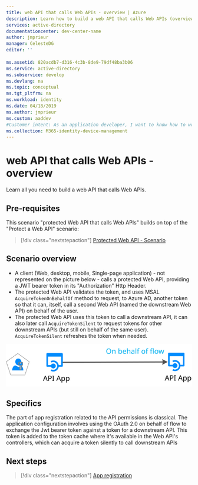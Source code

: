 ```yaml
---
title: web API that calls Web APIs - overview | Azure
description: Learn how to build a web API that calls Web APIs (overview)
services: active-directory
documentationcenter: dev-center-name
author: jmprieur
manager: CelesteDG
editor: ''

ms.assetid: 820acdb7-d316-4c3b-8de9-79df48ba3b06
ms.service: active-directory
ms.subservice: develop
ms.devlang: na
ms.topic: conceptual
ms.tgt_pltfrm: na
ms.workload: identity
ms.date: 04/18/2019
ms.author: jmprieur
ms.custom: aaddev 
#Customer intent: As an application developer, I want to know how to write a web API that calls Web APIs using the Microsoft identity platform for developers.
ms.collection: M365-identity-device-management
---
```


# web API that calls Web APIs - overview

Learn all you need to build a web API that calls Web APIs.

## Pre-requisites

This scenario "protected Web API that calls Web APIs" builds on top of the "Protect a Web API" scenario: 

> [!div class="nextstepaction"]
> [Protected Web API - Scenario](scenario-protected-web-api-overview.md)

## Scenario overview

- A client (Web, desktop, mobile, Single-page application) - not represented on the picture below - calls a protected Web API, providing a JWT bearer token in its "Authorization" Http Header.
- The protected Web API validates the token, and uses MSAL `AcquireTokenOnBehalfOf` method to request, to Azure AD, another token so that it can, itself, call a second Web API (named the downstream Web API) on behalf of the user.
- The protected Web API uses this token to call a downstream API, it can also later call `AcquireTokenSilent` to request tokens for other downstream APIs (but still on behalf of the same user). `AcquireTokenSilent` refreshes the token when needed.

![Web API calling a Web API](media/scenarios/web-api.svg)

## Specifics

The part of app registration related to the API permissions is classical. The application configuration involves using the OAuth 2.0 on behalf of flow to exchange the Jwt bearer token against a token for a downstream API. This token is added to the token cache where it's available in the Web API's controllers, which can acquire a token silently to call downstream APIs  

## Next steps

> [!div class="nextstepaction"]
> [App registration](scenario-web-api-call-api-app-registration.md)
